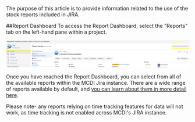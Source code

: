 The purpose of this article is to provide information related to the use of the stock reports included in JIRA.

##Report Dashboard
To access the Report Dashboard, select the "Reports" tab on the left-hand pane within a project.

![filter_all_filters](img/filters/filter_all_filters.png)

Once you have reached the Report Dashboard, you can select from all of the available reports within the MCDI Jira instance.  There are a wide range of reports available by default, and [you can learn about them in more detail here](https://confluence.atlassian.com/jiracoreserver072/reporting-829092747.html).

Please note- any reports relying on time tracking features for data will not work, as time tracking is not enabled across MCDI's JIRA instance.
